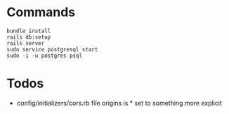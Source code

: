 # Commands
```
bundle install
rails db:setup
rails server
sudo service postgresql start
sudo -i -u postgres psql
```

# Todos
- config/initializers/cors.rb file origins is * set to something more explicit
